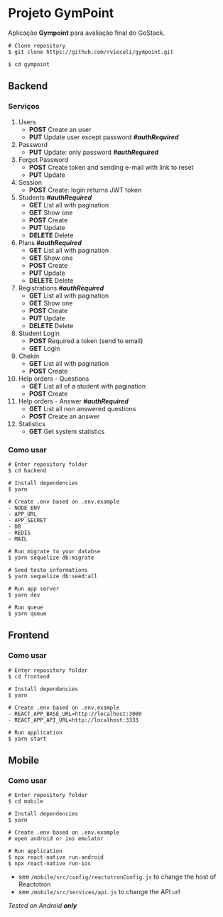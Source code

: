 # Projeto GymPoint

Aplicação **Gympoint** para avaliação final do GoStack.

```
# Clone repository
$ git clone https://github.com/rvieceli/gympoint.git

$ cd gympoint
```

## Backend

### Serviços

1. Users
   - **POST** Create an user
   - **PUT** Update user except password **_#authRequired_**
2. Password
   - **PUT** Update: only password **_#authRequired_**
3. Forgot Password
   - **POST** Create token and sending e-mail with link to reset
   - **PUT** Update
4. Session
   - **POST** Create: login returns JWT token
5. Students **_#authRequired_**
   - **GET** List all with pagination
   - **GET** Show one
   - **POST** Create
   - **PUT** Update
   - **DELETE** Delete
6. Plans **_#authRequired_**
   - **GET** List all with pagination
   - **GET** Show one
   - **POST** Create
   - **PUT** Update
   - **DELETE** Delete
7. Registrations **_#authRequired_**
   - **GET** List all with pagination
   - **GET** Show one
   - **POST** Create
   - **PUT** Update
   - **DELETE** Delete
8. Student Login
   - **POST** Required a token (send to email)
   - **GET** Login
9. Chekin
   - **GET** List all with pagination
   - **POST** Create
10. Help orders - Questions
    - **GET** List all of a student with pagination
    - **POST** Create
11. Help orders - Answer **_#authRequired_**
    - **GET** List all non answered questions
    - **POST** Create an answer
12. Statistics
    - **GET** Get system statistics

### Como usar

```
# Enter repository folder
$ cd backend

# Install dependencies
$ yarn

# Create .env based on .env.example
- NODE_ENV
- APP_URL
- APP_SECRET
- DB
- REDIS
- MAIL

# Run migrate to your databse
$ yarn sequelize db:migrate

# Seed teste informations
$ yarn sequelize db:seed:all

# Run app server
$ yarn dev

# Run queue
$ yarn queue

```

## Frontend

### Como usar

```
# Enter repository folder
$ cd frontend

# Install dependencies
$ yarn

# Create .env based on .env.example
- REACT_APP_BASE_URL=http://localhost:3000
- REACT_APP_API_URL=http://localhost:3333

# Run application
$ yarn start

```

## Mobile

### Como usar

```
# Enter repository folder
$ cd mobile

# Install dependencies
$ yarn

# Create .env based on .env.example
# open android or ios emulator

# Run application
$ npx react-native run-android
$ npx react-native run-ios

```

- see `/mobile/src/config/reactotronConfig.js` to change the host of Reactotron
- see `/mobile/src/services/api.js` to change the API url

_Tested on Android **only**_
